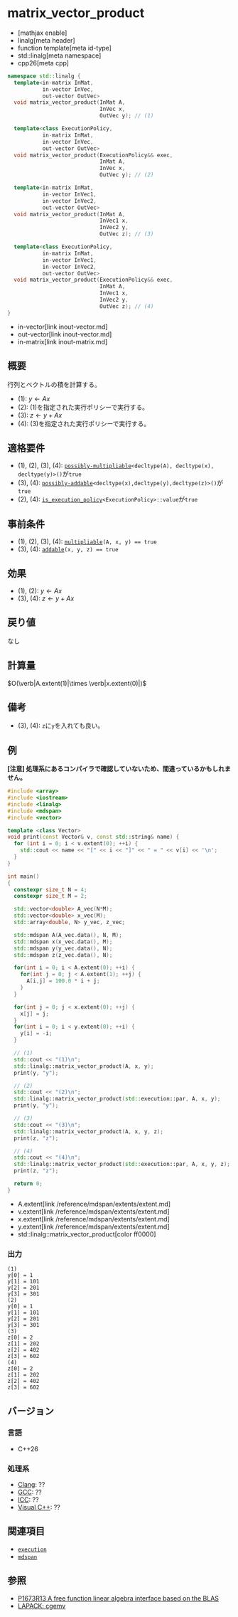 # matrix_vector_product
* [mathjax enable]
* linalg[meta header]
* function template[meta id-type]
* std::linalg[meta namespace]
* cpp26[meta cpp]

```cpp
namespace std::linalg {
  template<in-matrix InMat,
           in-vector InVec,
           out-vector OutVec>
  void matrix_vector_product(InMat A,
                             InVec x,
                             OutVec y); // (1)

  template<class ExecutionPolicy,
           in-matrix InMat,
           in-vector InVec,
           out-vector OutVec>
  void matrix_vector_product(ExecutionPolicy&& exec,
                             InMat A,
                             InVec x,
                             OutVec y); // (2)

  template<in-matrix InMat,
           in-vector InVec1,
           in-vector InVec2,
           out-vector OutVec>
  void matrix_vector_product(InMat A,
                             InVec1 x,
                             InVec2 y,
                             OutVec z); // (3)

  template<class ExecutionPolicy,
           in-matrix InMat,
           in-vector InVec1,
           in-vector InVec2,
           out-vector OutVec>
  void matrix_vector_product(ExecutionPolicy&& exec,
                             InMat A,
                             InVec1 x,
                             InVec2 y,
                             OutVec z); // (4)
}
```
* in-vector[link inout-vector.md]
* out-vector[link inout-vector.md]
* in-matrix[link inout-matrix.md]

## 概要
行列とベクトルの積を計算する。

- (1): $y \leftarrow Ax$
- (2): (1)を指定された実行ポリシーで実行する。
- (3): $z \leftarrow y + Ax$
- (4): (3)を指定された実行ポリシーで実行する。


## 適格要件
- (1), (2), (3), (4): [`possibly-multipliable`](possibly-multipliable.md)`<decltype(A), decltype(x), decltype(y)>()`が`true`
- (3), (4): [`possibly-addable`](possibly-addable.md)`<decltype(x),decltype(y),decltype(z)>()`が`true`
- (2), (4): [`is_execution_policy`](/reference/execution/is_execution_policy.md)`<ExecutionPolicy>::value`が`true`


## 事前条件
- (1), (2), (3), (4): [`multipliable`](multipliable.md)`(A, x, y) == true`
- (3), (4): [`addable`](addable.md)`(x, y, z) == true`


## 効果
- (1), (2): $y \leftarrow Ax$
- (3), (4): $z \leftarrow y + Ax$


## 戻り値
なし


## 計算量
$O(\verb|A.extent(1)|\times \verb|x.extent(0)|)$


## 備考
- (3), (4): `z`に`y`を入れても良い。


## 例
**[注意] 処理系にあるコンパイラで確認していないため、間違っているかもしれません。**

```cpp example
#include <array>
#include <iostream>
#include <linalg>
#include <mdspan>
#include <vector>

template <class Vector>
void print(const Vector& v, const std::string& name) {
  for (int i = 0; i < v.extent(0); ++i) {
    std::cout << name << "[" << i << "]" << " = " << v[i] << '\n';
  }
}

int main()
{
  constexpr size_t N = 4;
  constexpr size_t M = 2;

  std::vector<double> A_vec(N*M);
  std::vector<double> x_vec(M);
  std::array<double, N> y_vec, z_vec;

  std::mdspan A(A_vec.data(), N, M);
  std::mdspan x(x_vec.data(), M);
  std::mdspan y(y_vec.data(), N);
  std::mdspan z(z_vec.data(), N);

  for(int i = 0; i < A.extent(0); ++i) {
    for(int j = 0; j < A.extent(1); ++j) {
      A[i,j] = 100.0 * i + j;
    }
  }

  for(int j = 0; j < x.extent(0); ++j) {
    x[j] = j;
  }
  for(int i = 0; i < y.extent(0); ++i) {
    y[i] = -i;
  }

  // (1)
  std::cout << "(1)\n";
  std::linalg::matrix_vector_product(A, x, y);
  print(y, "y");

  // (2)
  std::cout << "(2)\n";
  std::linalg::matrix_vector_product(std::execution::par, A, x, y);
  print(y, "y");

  // (3)
  std::cout << "(3)\n";
  std::linalg::matrix_vector_product(A, x, y, z);
  print(z, "z");

  // (4)
  std::cout << "(4)\n";
  std::linalg::matrix_vector_product(std::execution::par, A, x, y, z);
  print(z, "z");

  return 0;
}
```
* A.extent[link /reference/mdspan/extents/extent.md]
* v.extent[link /reference/mdspan/extents/extent.md]
* x.extent[link /reference/mdspan/extents/extent.md]
* y.extent[link /reference/mdspan/extents/extent.md]
* std::linalg::matrix_vector_product[color ff0000]


### 出力
```
(1)
y[0] = 1
y[1] = 101
y[2] = 201
y[3] = 301
(2)
y[0] = 1
y[1] = 101
y[2] = 201
y[3] = 301
(3)
z[0] = 2
z[1] = 202
z[2] = 402
z[3] = 602
(4)
z[0] = 2
z[1] = 202
z[2] = 402
z[3] = 602
```


## バージョン
### 言語
- C++26

### 処理系
- [Clang](/implementation.md#clang): ??
- [GCC](/implementation.md#gcc): ??
- [ICC](/implementation.md#icc): ??
- [Visual C++](/implementation.md#visual_cpp): ??


## 関連項目
- [`execution`](/reference/execution.md)
- [`mdspan`](/reference/mdspan.md)


## 参照
- [P1673R13 A free function linear algebra interface based on the BLAS](https://www.open-std.org/jtc1/sc22/wg21/docs/papers/2023/p1673r13.html)
- [LAPACK: cgemv](https://netlib.org/lapack/explore-html/d7/dda/group__gemv_ga44c85a0d7ecd60a6bc8ca27b222d7792.html#ga44c85a0d7ecd60a6bc8ca27b222d7792)
